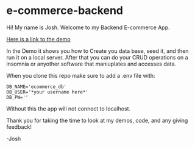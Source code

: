# e-commerce-backend

Hi! My name is Josh. Welcome to my Backend E-commerce App.

[Here is a link to the demo](https://drive.google.com/file/d/1zW5mv0_h1RD9hgu4VqD2K9Yp7yLWm7_4/view)

In the Demo it shows you how to Create you data base, seed it, and then run it on a local server. After that you can do your CRUD operations on a insomnia or anyother software that maniuplates and accesses data. 

When you clone this repo make sure to add a .env file with:
```
DB_NAME='ecommerce_db'
DB_USER='*your username here*'
DB_PW=''
```
Without this the app will not connect to localhost.

Thank you for taking the time to look at my demos, code, and any giving feedback!

-Josh